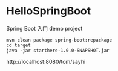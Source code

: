 ﻿# HelloSpringBoot
Spring Boot 入门 demo project

```
mvn clean package spring-boot:repackage
cd target
java -jar starthere-1.0.0-SNAPSHOT.jar

```

http://localhost:8080/tom/sayhi
